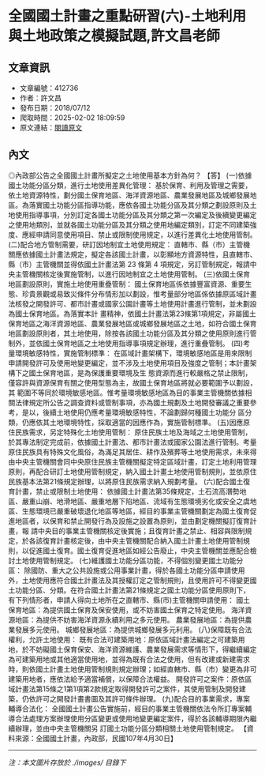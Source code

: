 # 全國國土計畫之重點研習(六)-土地利用與土地政策之模擬試題,許文昌老師

## 文章資訊
- 文章編號：412736
- 作者：許文昌
- 發布日期：2018/07/12
- 爬取時間：2025-02-02 18:09:59
- 原文連結：[閱讀原文](https://real-estate.get.com.tw/Columns/detail.aspx?no=412736)

## 內文
◎內政部公告之全國國土計畫所擬定之土地使用基本方針為何？
【答】
(一)依據國土功能分區分類，進行土地使用差異化管理：
基於保育、利用及管理之需要，依土地資源特性，劃分國土保育地區、海洋資源地區、農業發展地區及城鄉發展地區。為落實國土功能分區指導功能，應依各國土功能分區及其分類之劃設原則及土地使用指導事項，分別訂定各國土功能分區及其分類之第一次編定及後續變更編定之使用地類別，並就各國土功能分區及其分類之使用地編定類別，訂定不同建築強度、應經申請同意使用項目、禁止或限制使用規定，以進行差異化土地使用管制。
(二)配合地方管制需要，研訂因地制宜土地使用規定：
直轄市、縣（市）主管機關應依據國土計畫法規定，擬定各該國土計畫，以彰顯地方資源特性，且直轄市、縣（市）主管機關並得依國土計畫法第 23 條第 4 項規定，另訂管制規定，報請中央主管機關核定後實施管制，以進行因地制宜之土地使用管制。
(三)依國土保育地區劃設原則，實施土地使用重疊管制：
國土保育地區係依據豐富資源、重要生態、珍貴景觀或易致災條件分布情形加以劃設，惟考量部分地區係依據原區域計畫法核發之開發許可、都市計畫或國家公園計畫等土地使用計畫進行管制，並未劃設為國土保育地區。為落實本計 畫精神，依國土計畫法第23條第1項規定，非屬國土保育地區之海洋資源地區、農業發展地區或城鄉發展地區之土地，如符合國土保育地區劃設原則者，其土地使用，除按各該國土功能分區及其分類之使用原則進行管制外，並依國土保育地區之土地使用指導事項規定辦理，進行重疊管制。
(四)考量環境敏感特性，實施管制標準：
在區域計畫架構下，環境敏感地區是用來限制申請開發許可及使用地變更編定，並不涉及土地使用項目及強度之管制；本計畫架構下之國土保育地區，是為保護重要環境及生 態資源而進行較嚴格之禁止限制，僅容許與資源保育有關之使用型態為主，故國土保育地區將就必要範圍予以劃設，其 範圍不等同於環境敏感地區。惟考量環境敏感地區為目的事業主管機關依據相關法律規定所公告之調查資料或管制事項，亦為國土規劃及土地開發審議之重要參考，是以，後續土地使用仍應考量環境敏感特性，不論劃歸何種國土功能分 區分類，仍應依其土地環境特性，採取適當的因應作為，實施管制標準。
(五)因應原住民族需求，另定特殊化土地使用管制：
原住民族土地及海域之土地使用管制，於其專法制定完成前，依據國土計畫法、都市計畫法或國家公園法進行管制。考量原住民族具有特殊文化風俗，為滿足其居住、耕作及殯葬等土地使用需求，未來得由中央主管機關會同中央原住民族主管機關擬定特定區域計畫，訂定土地利用管理原則，再配合研訂土地使用管制規定，納入國土計畫土地使用管制規則，並依原住民族基本法第21條規定辦理，以將原住民族需求納入規劃考量。
(六)配合國土復育計畫，禁止或限制土地使用：
依據國土計畫法第35條規定，土石流高潛勢地區、嚴重山崩、地滑地區、嚴重地層下陷地區、流域有生態環境劣化或安全之虞地區、生態環境已嚴重破壞退化地區等地區，經目的事業主管機關劃定為國土復育促進地區者，以保育和禁止開發行為及設施之設置為原則，並由劃定機關擬訂復育計畫，報 請中央目的事業主管機關核定後實施；且復育計畫之禁止、相容與限制規定，於各該復育計畫核定後，由中央主管機關配合納入國土計畫土地使用管制規則，以促進國土復育。國土復育促進地區如經公告廢止，中央主管機關並應配合檢討土地使用管制規定。
(七)維護國土功能分區功能，不得個別變更國土功能分區：
除國防、重大之公共設施或公用事業計畫，得於各國土功能分區申請使用外，土地使用應符合國土計畫法及其授權訂定之管制規則，且使用許可不得變更國土功能分區、分類。在符合國土計畫法第21條規定之國土功能分區使用原則下，有下列情形者，申請人得向土地所在之直轄市、縣(市)主管機關申請使用：
國土保育地區：為提供國土保育及保安使用，或不妨害國土保育之特定使用。
海洋資源地區：為提供不妨害海洋資源永續利用之多元使用。
農業發展地區：為提供農業發展多元使用。
城鄉發展地區：為提供城鄉發展多元利用。
(八)保障既有合法權利，允許土地使用：
既有合法可建築用地：原依區域計畫法編定之可建築用地，於不妨礙國土保育保安、海洋資源維護、農業發展需求等情形下，得繼續編定為可建築用地或其他適當使用地，並得為既有合法之使用，但有改建或新建需求時，則依國土計畫土地使用管制規則規定辦理；如經直轄市、縣（市）變更為非可建築用地者，應依法給予適當補償，以保障合法權益。
開發許可之案件：原依區域計畫法第15條之1第1項第2款規定取得開發許可之案件，其使用管制及開發建築，仍依許可之開發計畫書圖及其許可條件辦理。
(九)配合目的事業需求，專案輔導合法化：
全國國土計畫公告實施前，經目的事業主管機關依法令所訂專案輔導合法處理方案辦理使用分區變更或使用地變更編定案件，得於各該輔導期限內繼續辦理，並由中央主管機關另 訂國土功能分區分類相關土地使用管制規定。
【資料來源：全國國土計畫，內政部，民國107年4月30日】

---
*注：本文圖片存放於 ./images/ 目錄下*
